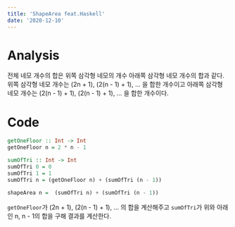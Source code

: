 ```yaml
---
title: 'ShapeArea feat.Haskell'
date: '2020-12-10'
---
```


# Analysis

전체 네모 개수의 합은 위쪽 삼각형 네모의 개수 아래쪽 삼각형 네모 개수의 합과 같다.
위쪽 삼각형 네모 개수는 (2n + 1), (2(n - 1) + 1), ... 을 합한 개수이고 아래쪽 삼각형 네모 개수는 (2(n - 1) + 1), (2(n - 1) + 1), ... 을 합한 개수이다.

# Code


```haskell
getOneFloor :: Int -> Int
getOneFloor n = 2 * n - 1

sumOfTri :: Int -> Int
sumOfTri 0 = 0
sumOfTri 1 = 1
sumOfTri n = (getOneFloor n) + (sumOfTri (n - 1))

shapeArea n =  (sumOfTri n) + (sumOfTri (n - 1))
```

`getOneFloor`가 (2n + 1), (2(n - 1) + 1), ... 의 합을 계산해주고 `sumOfTri`가 위와 아래인 n, n - 1의 합을 구해 결과를 계산한다.
